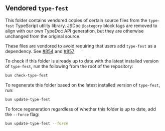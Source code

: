 ## Vendored `type-fest`

This folder contains vendored copies of certain source files from the `type-fest` TypeScript utility library. JSDoc `@category` block tags are removed to align with our own TypeDoc API generation, but they are otherwise unchanged from the original source.

These files are vendored to avoid requiring that users add `type-fest` as a dependency. See [#854](https://github.com/react-querybuilder/react-querybuilder/discussions/854) and [#857](https://github.com/react-querybuilder/react-querybuilder/issues/857)

To check if this folder is already up to date with the latest installed version of `type-fest`, run the following from the root of the repository:

```bash
bun check-type-fest
```

To regenerate this folder based on the latest installed version of `type-fest`, run:

```bash
bun update-type-fest
```

To force regeneration regardless of whether this folder is up to date, add the `--force` flag:

```bash
bun update-type-fest --force
```
